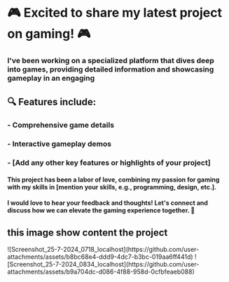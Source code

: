 # 🎮 Excited to share my latest project on gaming! 🎮

### I've been working on a specialized platform that dives deep into games, providing detailed information and showcasing gameplay in an engaging

## 🔍 Features include:
### - Comprehensive game details
### - Interactive gameplay demos
### - [Add any other key features or highlights of your project]

#### This project has been a labor of love, combining my passion for gaming with my skills in [mention your skills, e.g., programming, design, etc.]. 

#### I would love to hear your feedback and thoughts! Let's connect and discuss how we can elevate the gaming experience together. 🚀

## this image show content the project
<div>
![Screenshot_25-7-2024_0718_localhost](https://github.com/user-attachments/assets/b8bc68e4-ddd9-4dc7-b3bc-019aa6ff441d)
![Screenshot_25-7-2024_0834_localhost](https://github.com/user-attachments/assets/b9a704dc-d086-4f88-958d-0cfbfeaeb088)
</div>
